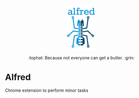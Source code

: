 <p align="center">
  <img alt="alfred" src="https://github.com/rohanprasad/alfred/blob/master/images/alfred-logo.png" width="100">
</p>

<p align="center">
  :tophat: Because not everyone can get a butler. :grin:
</p>

# Alfred
Chrome extension to perform minor tasks
